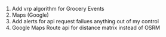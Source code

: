 1. Add vrp algorithm for Grocery Events
2. Maps (Google)
3. Add alerts for api request failues anything out of my control
4. Google Maps Route api for distance matrix instead of OSRM